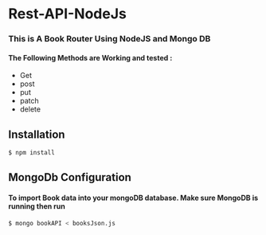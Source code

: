 # Rest-API-NodeJs

### This is A Book Router Using NodeJS and Mongo DB 

#### The Following Methods are Working and tested :

- Get
- post
- put
- patch
- delete

## Installation

```bash
$ npm install 
```


## MongoDb Configuration


#### To import Book data into your mongoDB database. Make sure MongoDB is running then run
```bash
$ mongo bookAPI < booksJson.js
```

